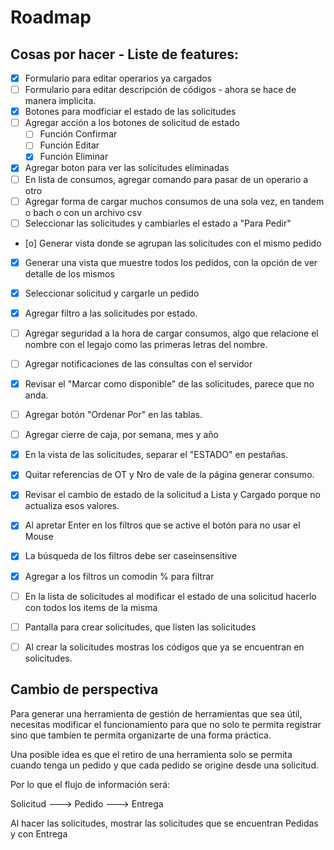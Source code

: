 # Roadmap

## Cosas por hacer - Liste de features:

- [x] Formulario para editar operarios ya cargados
- [ ] Formulario para editar descripción de códigos - ahora se hace de manera implicita.
- [x] Botones para modficiar el estado de las solicitudes
- [ ] Agregar acción a los botones de solicitud de estado
  - [ ] Función Confirmar
  - [ ] Función Editar
  - [x] Función Eliminar
- [x] Agregar boton para ver las solicitudes eliminadas
- [ ] En lista de consumos, agregar comando para pasar de un operario a otro
- [ ] Agregar forma de cargar muchos consumos de una sola vez, en tandem o bach o con un archivo csv
- [ ] Seleccionar las solicitudes y cambiarles el estado a "Para Pedir"
- [o] Generar vista donde se agrupan las solicitudes con el mismo pedido
- [x] Generar una vista que muestre todos los pedidos, con la opción de ver detalle de los mismos
- [x] Seleccionar solicitud y cargarle un pedido
- [x] Agregar filtro a las solicitudes por estado.
- [ ] Agregar seguridad a la hora de cargar consumos, algo que relacione el nombre con el legajo como las primeras letras del nombre.
- [ ] Agregar notificaciones de las consultas con el servidor
- [x] Revisar el "Marcar como disponible" de las solicitudes, parece que no anda.
- [ ] Agregar botón "Ordenar Por" en las tablas.
- [ ] Agregar cierre de caja, por semana, mes y año
- [x] En la vista de las solicitudes, separar el "ESTADO" en pestañas.
- [x] Quitar referencias de OT y Nro de vale de la página generar consumo.
- [x] Revisar el cambio de estado de la solicitud a Lista y Cargado porque no actualiza esos valores.
- [x] Al apretar Enter en los filtros que se active el botón para no usar el Mouse 
- [x] La búsqueda de los filtros debe ser caseinsensitive
- [x] Agregar a los filtros un comodin % para filtrar
- [ ] En la lista de solicitudes al modificar el estado de una solicitud hacerlo con todos los items de la misma
- [ ] Pantalla para crear solicitudes, que listen las solicitudes
- [ ] Al crear la solicitudes mostras los códigos que ya se encuentran en solicitudes.


## Cambio de perspectiva

Para generar una herramienta de gestión de herramientas que sea útil, necesitas modificar el funcionamiento para que no solo te permita registrar sino que tambíen te permita organizarte de una forma práctica.

Una posible idea es que el retiro de una herramienta solo se permita cuando tenga un pedido y que cada pedido se origine desde una solicitud.

Por lo que el flujo de información será:

Solicitud ---> Pedido ---> Entrega

Al hacer las solicitudes, mostrar las solicitudes que se encuentran Pedidas y con Entrega